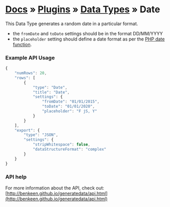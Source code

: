 # [Docs](../../../../../docs/README.md) &raquo; [Plugins](../../README.md) &raquo; [Data Types](../README.md) &raquo; Date

This Data Type generates a random date in a particular format. 

- the `fromDate` and `toDate` settings should be in the format DD/MM/YYYY
- the `placeholder` setting should define a date format as per the [PHP date function](http://php.net/manual/en/function.date.php).


### Example API Usage

```javascript
{
    "numRows": 20,
    "rows": [
        {
            "type": "Date",
            "title": "Date",
            "settings": {
                "fromDate": "01/01/2015",
                "toDate": "01/01/2020",
                "placeholder": "F jS, Y"
            }
        }
    ],
    "export": {
        "type": "JSON",
        "settings": {
            "stripWhitespace": false,
            "dataStructureFormat": "complex"
        }
    }
}
```
 
### API help

For more information about the API, check out:
[http://benkeen.github.io/generatedata/api.html](http://benkeen.github.io/generatedata/api.html)
